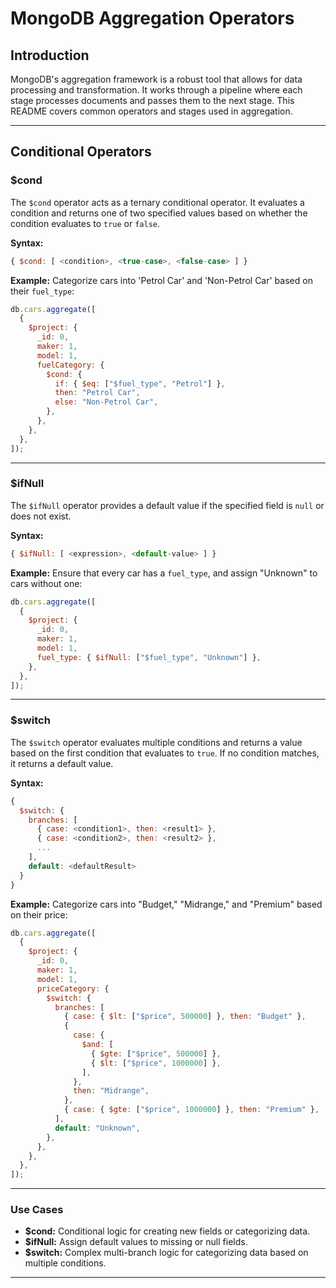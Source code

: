 # MongoDB Aggregation Operators

## Introduction

MongoDB's aggregation framework is a robust tool that allows for data processing and transformation. It works through a pipeline where each stage processes documents and passes them to the next stage. This README covers common operators and stages used in aggregation.

---

## Conditional Operators

### $cond

The `$cond` operator acts as a ternary conditional operator. It evaluates a condition and returns one of two specified values based on whether the condition evaluates to `true` or `false`.

**Syntax:**

```javascript
{ $cond: [ <condition>, <true-case>, <false-case> ] }
```

**Example:**
Categorize cars into 'Petrol Car' and 'Non-Petrol Car' based on their `fuel_type`:

```javascript
db.cars.aggregate([
  {
    $project: {
      _id: 0,
      maker: 1,
      model: 1,
      fuelCategory: {
        $cond: {
          if: { $eq: ["$fuel_type", "Petrol"] },
          then: "Petrol Car",
          else: "Non-Petrol Car",
        },
      },
    },
  },
]);
```

---

### $ifNull

The `$ifNull` operator provides a default value if the specified field is `null` or does not exist.

**Syntax:**

```javascript
{ $ifNull: [ <expression>, <default-value> ] }
```

**Example:**
Ensure that every car has a `fuel_type`, and assign "Unknown" to cars without one:

```javascript
db.cars.aggregate([
  {
    $project: {
      _id: 0,
      maker: 1,
      model: 1,
      fuel_type: { $ifNull: ["$fuel_type", "Unknown"] },
    },
  },
]);
```

---

### $switch

The `$switch` operator evaluates multiple conditions and returns a value based on the first condition that evaluates to `true`. If no condition matches, it returns a default value.

**Syntax:**

```javascript
{
  $switch: {
    branches: [
      { case: <condition1>, then: <result1> },
      { case: <condition2>, then: <result2> },
      ...
    ],
    default: <defaultResult>
  }
}
```

**Example:**
Categorize cars into "Budget," "Midrange," and "Premium" based on their price:

```javascript
db.cars.aggregate([
  {
    $project: {
      _id: 0,
      maker: 1,
      model: 1,
      priceCategory: {
        $switch: {
          branches: [
            { case: { $lt: ["$price", 500000] }, then: "Budget" },
            {
              case: {
                $and: [
                  { $gte: ["$price", 500000] },
                  { $lt: ["$price", 1000000] },
                ],
              },
              then: "Midrange",
            },
            { case: { $gte: ["$price", 1000000] }, then: "Premium" },
          ],
          default: "Unknown",
        },
      },
    },
  },
]);
```

---

### Use Cases

- **$cond:** Conditional logic for creating new fields or categorizing data.
- **$ifNull:** Assign default values to missing or null fields.
- **$switch:** Complex multi-branch logic for categorizing data based on multiple conditions.

---

